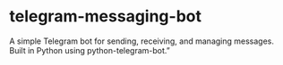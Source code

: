 # telegram-messaging-bot
A simple Telegram bot for sending, receiving, and managing messages. Built in Python using python-telegram-bot.”

